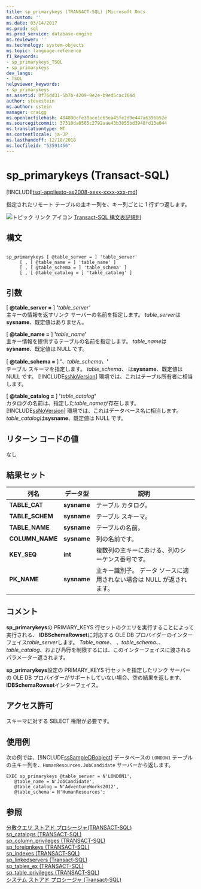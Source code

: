 ```yaml
---
title: sp_primarykeys (TRANSACT-SQL) |Microsoft Docs
ms.custom: ''
ms.date: 03/14/2017
ms.prod: sql
ms.prod_service: database-engine
ms.reviewer: ''
ms.technology: system-objects
ms.topic: language-reference
f1_keywords:
- sp_primarykeys_TSQL
- sp_primarykeys
dev_langs:
- TSQL
helpviewer_keywords:
- sp_primarykeys
ms.assetid: 0f76dd31-5b7b-4209-9e2e-b9ed5cac164d
author: stevestein
ms.author: sstein
manager: craigg
ms.openlocfilehash: 484890cfe30ace1c65ea45fe2d9e447a6396b52e
ms.sourcegitcommit: 37310da0565c2792aae43b3855bd3948fd13e044
ms.translationtype: MT
ms.contentlocale: ja-JP
ms.lasthandoff: 12/18/2018
ms.locfileid: "53591456"
---
```

# <a name="spprimarykeys-transact-sql"></a>sp_primarykeys (Transact-SQL)
[!INCLUDE[tsql-appliesto-ss2008-xxxx-xxxx-xxx-md](../../includes/tsql-appliesto-ss2008-xxxx-xxxx-xxx-md.md)]

  指定されたリモート テーブルの主キー列を、キー列ごとに 1 行ずつ返します。  
  
 ![トピック リンク アイコン](../../database-engine/configure-windows/media/topic-link.gif "トピック リンク アイコン") [Transact-SQL 構文表記規則](../../t-sql/language-elements/transact-sql-syntax-conventions-transact-sql.md)  
  
## <a name="syntax"></a>構文  
  
```  
  
sp_primarykeys [ @table_server = ] 'table_server'   
     [ , [ @table_name = ] 'table_name' ]   
     [ , [ @table_schema = ] 'table_schema' ]   
     [ , [ @table_catalog = ] 'table_catalog' ]  
```  
  
## <a name="arguments"></a>引数  
 [  **@table_server =** ] **'**_table_server'_  
 主キーの情報を返すリンク サーバーの名前を指定します。 *table_server*は**sysname**、既定値はありません。  
  
 [  **@table_name =** ] **'**_table_name_**'**  
 主キー情報を提供するテーブルの名前を指定します。 *table_name*は**sysname**、既定値は NULL です。  
  
 [  **@table_schema =** ] **'**_、table_schema、_**'**  
 テーブル スキーマを指定します。 *table_schema、* は**sysname**、既定値は NULL です。 [!INCLUDE[ssNoVersion](../../includes/ssnoversion-md.md)] 環境では、これはテーブル所有者に相当します。  
  
 [  **@table_catalog =** ] **'**_table_catalog_**'**  
 カタログの名前は、指定した*table_name*が存在します。 [!INCLUDE[ssNoVersion](../../includes/ssnoversion-md.md)] 環境では、これはデータベース名に相当します。 *table_catalog*は**sysname**、既定値は NULL です。  
  
## <a name="return-code-values"></a>リターン コードの値  
 なし  
  
## <a name="result-sets"></a>結果セット  
  
|列名|データ型|説明|  
|-----------------|---------------|-----------------|  
|**TABLE_CAT**|**sysname**|テーブル カタログ。|  
|**TABLE_SCHEM**|**sysname**|テーブル スキーマ。|  
|**TABLE_NAME**|**sysname**|テーブルの名前。|  
|**COLUMN_NAME**|**sysname**|列の名前です。|  
|**KEY_SEQ**|**int**|複数列の主キーにおける、列のシーケンス番号です。|  
|**PK_NAME**|**sysname**|主キー識別子。 データ ソースに適用されない場合は NULL が返されます。|  
  
## <a name="remarks"></a>コメント  
 **sp_primarykeys**の PRIMARY_KEYS 行セットのクエリを実行することによって実行される、 **IDBSchemaRowset**に対応する OLE DB プロバイダーのインターフェイス*table_server*します。 *Table_name*、 *、table_schema、*、 *table_catalog*、および*列*行を制限するには、このインターフェイスに渡されるパラメーター返されます。  
  
 **sp_primarykeys**設定の PRIMARY_KEYS 行セットを指定したリンク サーバーの OLE DB プロバイダーがサポートしていない場合、空の結果を返します、 **IDBSchemaRowset**インターフェイス。  
  
## <a name="permissions"></a>アクセス許可  
 スキーマに対する SELECT 権限が必要です。  
  
## <a name="examples"></a>使用例  
 次の例では、[!INCLUDE[ssSampleDBobject](../../includes/sssampledbobject-md.md)] データベースの `LONDON1` テーブルの主キー列を、`HumanResources.JobCandidate` サーバーから返します。  
  
```  
EXEC sp_primarykeys @table_server = N'LONDON1',   
   @table_name = N'JobCandidate',  
   @table_catalog = N'AdventureWorks2012',   
   @table_schema = N'HumanResources';  
```  
  
## <a name="see-also"></a>参照  
 [分散クエリ ストアド プロシージャ&#40;TRANSACT-SQL&#41;](../../relational-databases/system-stored-procedures/distributed-queries-stored-procedures-transact-sql.md)   
 [sp_catalogs &#40;TRANSACT-SQL&#41;](../../relational-databases/system-stored-procedures/sp-catalogs-transact-sql.md)   
 [sp_column_privileges &#40;TRANSACT-SQL&#41;](../../relational-databases/system-stored-procedures/sp-column-privileges-transact-sql.md)   
 [sp_foreignkeys &#40;TRANSACT-SQL&#41;](../../relational-databases/system-stored-procedures/sp-foreignkeys-transact-sql.md)   
 [sp_indexes &#40;TRANSACT-SQL&#41;](../../relational-databases/system-stored-procedures/sp-indexes-transact-sql.md)   
 [sp_linkedservers &#40;Transact-SQL&#41;](../../relational-databases/system-stored-procedures/sp-linkedservers-transact-sql.md)   
 [sp_tables_ex &#40;TRANSACT-SQL&#41;](../../relational-databases/system-stored-procedures/sp-tables-ex-transact-sql.md)   
 [sp_table_privileges &#40;TRANSACT-SQL&#41;](../../relational-databases/system-stored-procedures/sp-table-privileges-transact-sql.md)   
 [システム ストアド プロシージャ &#40;Transact-SQL&#41;](../../relational-databases/system-stored-procedures/system-stored-procedures-transact-sql.md)  
  
  
